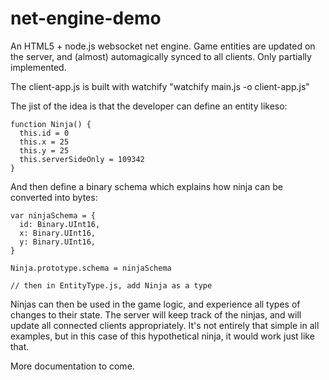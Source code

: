 net-engine-demo
===============

An HTML5 + node.js websocket net engine. Game entities are updated on the server, and (almost) automagically synced to all clients. Only partially implemented.


The client-app.js is built with watchify "watchify main.js -o client-app.js"

The jist of the idea is that the developer can define an entity likeso:

```
function Ninja() {
  this.id = 0
  this.x = 25
  this.y = 25
  this.serverSideOnly = 109342
}
```
And then define a binary schema which explains how ninja can be converted into bytes:
```
var ninjaSchema = {
  id: Binary.UInt16,
  x: Binary.UInt16,
  y: Binary.UInt16,
}

Ninja.prototype.schema = ninjaSchema

// then in EntityType.js, add Ninja as a type
```
Ninjas can then be used in the game logic, and experience all types of changes to their state. The server will keep track of the ninjas, and will update all connected clients appropriately. It's not entirely that simple in all examples, but in this case of this hypothetical ninja, it would work just like that.

More documentation to come.


